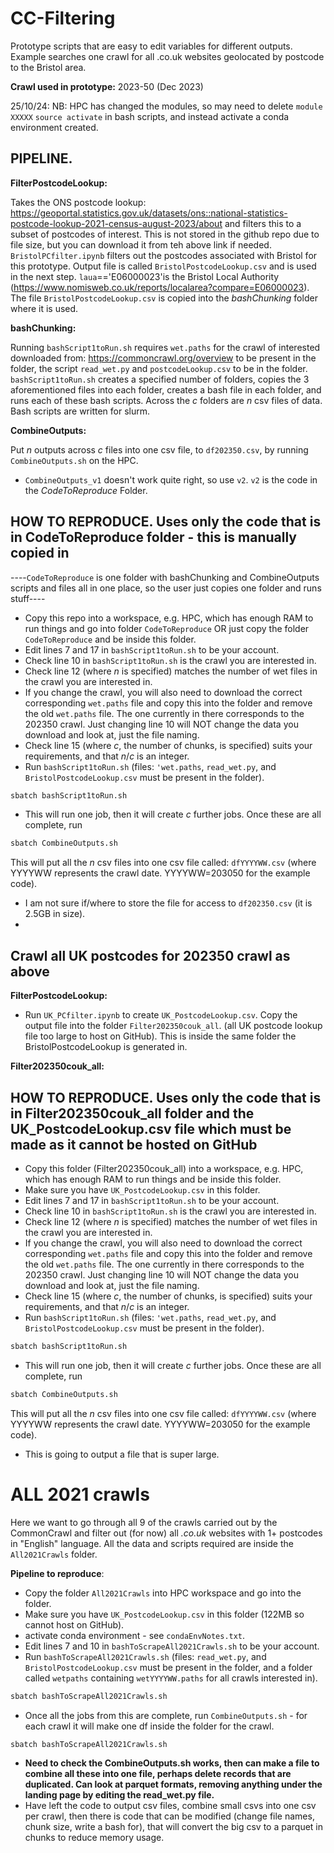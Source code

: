 # CC-Filtering
Prototype scripts that are easy to edit variables for different outputs. Example searches one crawl for all .co.uk websites geolocated by postcode to the Bristol area. 

**Crawl used in prototype:** 2023-50 (Dec 2023)

25/10/24: NB: HPC has changed the modules, so may need to delete
`module XXXXX`
`source activate`
in bash scripts, and instead activate a conda environment created.

## **PIPELINE.**

**FilterPostcodeLookup:**

Takes the ONS postcode lookup: https://geoportal.statistics.gov.uk/datasets/ons::national-statistics-postcode-lookup-2021-census-august-2023/about and filters this to a subset of postcodes of interest. This is not stored in the github repo due to file size, but you can download it from teh above link if needed. `BristolPCfilter.ipynb` filters out the postcodes associated with Bristol for this prototype. Output file is called `BristolPostcodeLookup.csv` and is used in the next step. `laua`=='E06000023'is the Bristol Local Authority (https://www.nomisweb.co.uk/reports/localarea?compare=E06000023). The file `BristolPostcodeLookup.csv` is copied into the *bashChunking* folder where it is used. 


**bashChunking:**

Running `bashScript1toRun.sh` requires `wet.paths` for the crawl of interested downloaded from: https://commoncrawl.org/overview to be present in the folder, the script `read_wet.py` and `postcodeLookup.csv` to be in the folder. `bashScript1toRun.sh` creates a specified number of folders, copies the 3 aforementioned files into each folder, creates a bash file in each folder, and runs each of these bash scripts. Across the $c$ folders are $n$ csv files of data. Bash scripts are written for slurm. 

**CombineOutputs:**

Put $n$ outputs across $c$ files into one csv file, to `df202350.csv`, by running `CombineOutputs.sh` on the HPC. 
* `CombineOutputs_v1` doesn't work quite right, so use `v2`. `v2` is the code in the *CodeToReproduce* Folder. 

## **HOW TO REPRODUCE. Uses only the code that is in CodeToReproduce folder - this is manually copied in**
----`CodeToReproduce` is one folder with bashChunking and CombineOutputs scripts and files all in one place, so the user just copies one folder and runs stuff----

* Copy this repo into a workspace, e.g. HPC, which has enough RAM to run things and go into folder `CodeToReproduce` OR just copy the folder `CodeToReproduce` and be inside this folder.
* Edit lines 7 and 17 in `bashScript1toRun.sh` to be your account.
* Check line 10 in `bashScript1toRun.sh` is the crawl you are interested in.
* Check line 12 (where $n$ is specified) matches the number of wet files in the crawl you are interested in.
* If you change the crawl, you will also need to download the correct corresponding `wet.paths` file and copy this into the folder and remove the old `wet.paths` file. The one currently in there corresponds to the 202350 crawl. Just changing line 10 will NOT change the data you download and look at, just the file naming.
* Check line 15 (where $c$, the number of chunks, is specified) suits your requirements, and that $n/c$ is an integer. 
* Run `bashScript1toRun.sh` (files: `'wet.paths`, `read_wet.py`, and `BristolPostcodeLookup.csv` must be present in the folder).
``` bash
sbatch bashScript1toRun.sh
```
* This will run one job, then it will create $c$ further jobs. Once these are all complete, run
``` bash
sbatch CombineOutputs.sh
```
This will put all the $n$ csv files into one csv file called: `dfYYYYWW.csv` (where YYYYWW represents the crawl date. YYYYWW=203050 for the example code).
* I am not sure if/where to store the file for access to `df202350.csv` (it is 2.5GB in size).
* 

## Crawl all UK postcodes for 202350 crawl as above

**FilterPostcodeLookup:**
* Run `UK_PCfilter.ipynb` to create `UK_PostcodeLookup.csv`. Copy the output file into the folder `Filter202350couk_all`. (all UK postcode lookup file too large to host on GitHub). This is inside the same folder the BristolPostcodeLookup is generated in.

**Filter202350couk_all:**
## **HOW TO REPRODUCE. Uses only the code that is in Filter202350couk_all folder and the UK_PostcodeLookup.csv file which must be made as it cannot be hosted on GitHub**

* Copy this folder (Filter202350couk_all) into a workspace, e.g. HPC, which has enough RAM to run things and be inside this folder.
* Make sure you have `UK_PostcodeLookup.csv` in this folder. 
* Edit lines 7 and 17 in `bashScript1toRun.sh` to be your account.
* Check line 10 in `bashScript1toRun.sh` is the crawl you are interested in.
* Check line 12 (where $n$ is specified) matches the number of wet files in the crawl you are interested in.
* If you change the crawl, you will also need to download the correct corresponding `wet.paths` file and copy this into the folder and remove the old `wet.paths` file. The one currently in there corresponds to the 202350 crawl. Just changing line 10 will NOT change the data you download and look at, just the file naming.
* Check line 15 (where $c$, the number of chunks, is specified) suits your requirements, and that $n/c$ is an integer. 
* Run `bashScript1toRun.sh` (files: `'wet.paths`, `read_wet.py`, and `BristolPostcodeLookup.csv` must be present in the folder).
``` bash
sbatch bashScript1toRun.sh
```
* This will run one job, then it will create $c$ further jobs. Once these are all complete, run
``` bash
sbatch CombineOutputs.sh
```
This will put all the $n$ csv files into one csv file called: `dfYYYYWW.csv` (where YYYYWW represents the crawl date. YYYYWW=203050 for the example code).
* This is going to output a file that is super large.

# ALL 2021 crawls 
Here we want to go through all 9 of the crawls carried out by the CommonCrawl and filter out (for now) all *.co.uk* websites with 1+ postcodes in "English" language. All the data and scripts required are inside the `All2021Crawls` folder. 

**Pipeline to reproduce**:
* Copy the folder `All2021Crawls` into HPC workspace and go into the folder.
* Make sure you have `UK_PostcodeLookup.csv` in this folder (122MB so cannot host on GitHub).
* activate conda environment - see `condaEnvNotes.txt`.
* Edit lines 7 and 10 in `bashToScrapeAll2021Crawls.sh` to be your account.
* Run `bashToScrapeAll2021Crawls.sh` (files: `read_wet.py`, and `BristolPostcodeLookup.csv` must be present in the folder, and a folder called `wetpaths` containing `wetYYYYWW.paths` for all crawls interested in).
``` bash
sbatch bashToScrapeAll2021Crawls.sh
```
* Once all the jobs from this are complete, run `CombineOutputs.sh` - for each crawl it will make one df inside the folder for the crawl.
``` bash
sbatch bashToScrapeAll2021Crawls.sh
```
* **Need to check the CombineOutputs.sh works, then can make a file to combine all these into one file, perhaps delete records that are duplicated. Can look at parquet formats, removing anything under the landing page by editing the read_wet.py file.**
* Have left the code to output csv files, combine small csvs into one csv per crawl, then there is code that can be modified (change file names, chunk size, write a bash for), that will convert the big csv to a parquet in chunks to reduce memory usage. 

